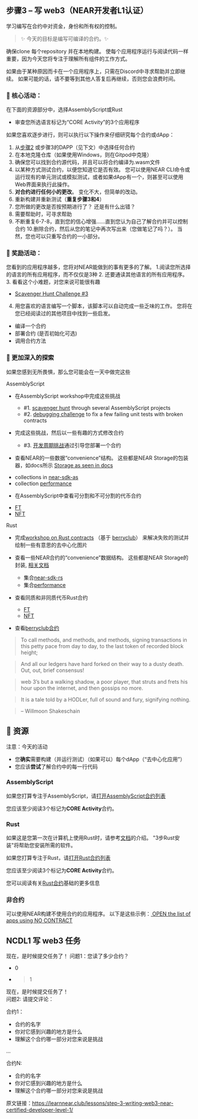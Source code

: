 ## 步骤3 – 写 web3（NEAR开发者L1认证）
学习编写在合约中对资金，身份和所有权的控制。

> :sparkles: 今天的目标是编写可编译的合约。:sparkles: 

确保clone 每个repository 并在本地构建。 使每个应用程序运行与阅读代码一样重要，因为今天您将专注于理解所有组件的工作方式。

如果由于某种原因而卡在一个应用程序上，只需在Discord中寻求帮助并立即继续。 如果可能的话，请不要等到其他人答复后再继续，否则您会浪费时间。

### :green_book: 核心活动：
在下面的资源部分中，选择AssemblyScript或Rust
* 审查您所选语言标记为“CORE Activity”的3个应用程序

如果您喜欢逐步进行，则可以执行以下操作来仔细研究每个合约或dApp：

1. 从[步骤2](https://learnnear.club/lessons/step-2-reading-web3-near-certified-developer-level-1/) 或步骤3的DAPP（见下文）中选择任何合约
2. 在本地克隆仓库（如果使用Windows，则在Gitpod中克隆）
3. 确保您可以找到合约源代码，并且可以将合约编译为.wasm文件
4. 以某种方式测试合约，以便您知道它是否有效。 您可以使用NEAR CLI命令或运行现有的单元测试或模拟测试，或者如果dApp有一个，则甚至可以使用Web界面来执行此操作。
5. **对合约进行任何小的更改**。 变化不大，但简单的改动。
6. 重新构建并重新测试（**重复步骤3和4**）
7. 您所做的更改是否按预期进行了？ 还是有什么出错？
8. 需要帮助时，可寻求帮助
9. 不断重复6-7-8，直到您的信心增强……直到您认为自己了解合约并可以控制合约
   10.删除合约，然后从您的笔记中再次写出来（您做笔记了吗？）。 当然，您也可以只重写合约的一小部分。


### :blue_book: 奖励活动：
您看到的应用程序越多，您将对NEAR能做到的事有更多的了解。
1.阅读您所选择的语言的所有应用程序，而不仅仅是3种
2. 还要通读其他语言的所有应用程序。
3. 看看这个小难题，对您来说可能很有趣
* [Scavenger Hunt Challenge #3](https://hackmd.io/@nearly-learning/hunt-03)

4. 用您喜欢的语言编写一个脚本，该脚本可以自动完成一些乏味的工作。 您将在您已经阅读过的其他项目中找到一些启发。
* 编译一个合约
* 部署合约 (是否初始化可选)
* 调用合约方法


### :orange_book: 更加深入的探索
如果您感到无所畏惧，那么您可能会在一天中做完这些

AssemblyScript
* 在AssemblyScript workshop中完成这些挑战
    - #1. [scavenger hunt](https://github.com/Learn-NEAR/workshop--exploring-assemblyscript-contracts#activityscavenger-hunt) through several AssemblyScript projects
    - #2. [debugging challenge](https://github.com/Learn-NEAR/workshop--exploring-assemblyscript-contracts#activitydebugging-challenge) to fix a few failing unit tests with broken contracts

* 完成这些挑战，然后以一些有趣的方式修改合约
    - #3. [开发周期挑战](https://github.com/Learn-NEAR/workshop--exploring-assemblyscript-contracts#activitydevelopment-lifecycle)通过引导您部署一个合约

* 查看NEAR的一些数据“convenience”结构。 这些都是NEAR Storage的包装器，如docs所示 [Storage as seen in docs](https://docs.near.org/docs/concepts/data-storage#docsNav)
-  collections in [near-sdk-as](https://github.com/near/near-sdk-as/tree/master/sdk-core/assembly/collections)
-  collection [performance](https://github.com/near-examples/collection-examples-as)

* 在AssemblyScript中查看可分割和不可分割的代币合约
-  [FT](https://github.com/near-examples/FT)
-  [NFT](https://github.com/near-examples/NFT)

Rust
* 完成[workshop on Rust contracts](https://github.com/Learn-NEAR/workshop--berry-club-bot) （基于 [berryclub](https://berryclub.io/)） 来解决失败的测试并绘制一些有意思的去中心化图片
* 查看一些NEAR合约的“convenience”数据结构。 这些都是NEAR Storage的封装, [相关文档](https://docs.near.org/docs/concepts/data-storage#docsNav)
    * 集合[near-sdk-rs](https://github.com/near/near-sdk-rs/tree/master/near-sdk/src/collections)
    * 集合[performance](https://github.com/near-examples/collection-examples-rs)

* 查看同质和非同质代币Rust合约
    * [FT](https://github.com/near-examples/FT)
    * [NFT](https://github.com/near-examples/NFT)
* 查看[berryclub合约](https://github.com/evgenykuzyakov/berryclub)


>To call methods, and methods, and methods, signing transactions in this petty pace from day to day, to the last token of recorded block height;

>And all our ledgers have hard forked on their way to a dusty death. Out, out, brief consensus!

>web 3’s but a walking shadow, a poor player, that struts and frets his hour upon the internet, and then gossips no more.

>It is a tale told by a HODLer, full of sound and fury, signifying nothing.

>– Willmoon Shakeschain


## :dart: 资源
注意：今天的活动

* 您**确实**需要构建（并运行测试）（如果可以）每个dApp（“去中心化应用”）
* 您应该**尝试**了解合约中的每一行代码

### AssemblyScript
如果您打算专注于AssemblyScript，请[打开AssemblyScript合约列表](https://airtable.com/shrzKsvgmkM8lvfpp/tblm1quryzSbqBzCK)

您应该至少阅读3个标记为**CORE Activity**合约。


### Rust
如果这是您第一次在计算机上使用Rust时，请参考[文档](https://docs.near.org/docs/tutorials/contracts/intro-to-rust)的介绍。 "3步Rust安装"将帮助您安装所需的软件。

如果您打算专注于Rust，请[打开Rust合约列表](https://airtable.com/shrY5TMWP96L9wSyP/tblm1quryzSbqBzCK)

您应该至少阅读3个标记为**CORE Activity**合约。

您可以阅读有关[Rust合约](https://hackmd.io/@nearly-learning/contract-basics-rust)基础的更多信息

### 非合约
可以使用NEAR构建不使用合约的应用程序。
以下是这些示例：[ OPEN the list of apps using NO CONTRACT ](https://airtable.com/shr5VqiNCEoPWl0JQ/tblm1quryzSbqBzCK)


## NCDL1 写 web3 任务
现在，是时候提交任务了！
问题1：您读了多少合约？
* 0
* >1

现在，是时候提交任务了！  
问题2:  请提交评论：

合约1：
* 合约的名字
* 你对它感到兴趣的地方是什么
* 理解这个合约哪一部分对您来说是挑战

...

合约N:
* 合约的名字
* 你对它感到兴趣的地方是什么
* 理解这个合约哪一部分对您来说是挑战


原文链接：https://learnnear.club/lessons/step-3-writing-web3-near-certified-developer-level-1/
